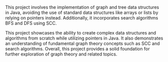 This project involves the implementation of graph and tree data structures in Java, avoiding the use of standard data structures like arrays or lists by relying on pointers instead. 
Additionally, it incorporates search algorithms BFS and DFS using SCC.

This project showcases the ability to create complex data structures and algorithms from scratch while utilizing pointers in Java.
It also demonstrates an understanding of fundamental graph theory concepts such as SCC and search algorithms. Overall, this project provides a solid foundation for further exploration of graph theory and related topics.
